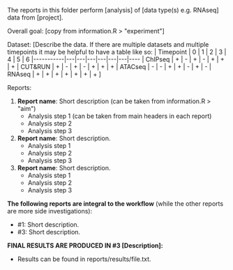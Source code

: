 The reports in this folder perform [analysis] of [data type(s) e.g. RNAseq] data from [project].

Overall goal: [copy from information.R > "experiment"]

Dataset:
[Describe the data. If there are multiple datasets and multiple timepoints it may be helpful to have a table like so:
| Timepoint | 0 | 1 | 2 | 3 | 4 | 5 | 6
|-----------|---|---|---|---|---|---|----
| ChIPseq   | + | - | + | - | + | + | +
| CUT&RUN   | + | - | + | - | + | + | +
| ATACseq   | - | - | + | + | - | + | -
| RNAseq    | + | + | + | + | + | + | +
]

Reports:

1. **Report name**: Short description (can be taken from information.R > "aim")
    - Analysis step 1 (can be taken from main headers in each report)
    - Analysis step 2
    - Analysis step 3
2. **Report name**: Short description.
    - Analysis step 1
    - Analysis step 2
    - Analysis step 3
3.  **Report name**: Short description.
    - Analysis step 1
    - Analysis step 2
    - Analysis step 3

**The following reports are integral to the workflow** (while the other reports are more side investigations):

- #1: Short description.
- #3: Short description.

**FINAL RESULTS ARE PRODUCED IN #3 [Description]:**

- Results can be found in reports/results/file.txt.